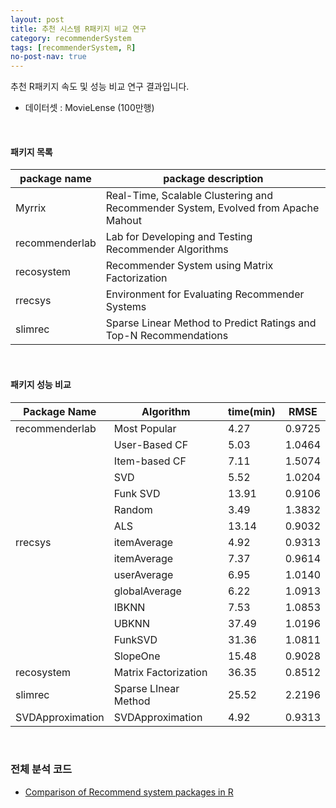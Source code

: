 ```yaml
---
layout: post
title: 추천 시스템 R패키지 비교 연구  
category: recommenderSystem 
tags: [recommenderSystem, R]
no-post-nav: true
---
```


추천 R패키지 속도 및 성능 비교 연구 결과입니다.
* 데이터셋 : MovieLense (100만행)

<br>

#### 패키지 목록

|  package name | package description  |
| ------------ | ------------ |
| Myrrix | Real-Time, Scalable Clustering and Recommender System, Evolved from Apache Mahout |
| recommenderlab | Lab for Developing and Testing Recommender Algorithms |
| recosystem | Recommender System using Matrix Factorization |
| rrecsys | Environment for Evaluating Recommender Systems |
| slimrec | Sparse Linear Method to Predict Ratings and Top-N Recommendations |

<br>

#### 패키지 성능 비교 

| Package Name | Algorithm | time(min) | RMSE |
|------------- | ----------| --------- | ---- |
|recommenderlab|Most Popular| 4.27| 0.9725 |
|| User-Based CF| 5.03| 1.0464 |
|| Item-based CF| 7.11| 1.5074 |
|| SVD| 5.52| 1.0204 |
|| Funk SVD| 13.91| 0.9106 |
|| Random| 3.49| 1.3832 |
|| ALS| 13.14| 0.9032 |
|rrecsys| itemAverage| 4.92| 0.9313 |
|| itemAverage| 7.37| 0.9614 |
|| userAverage| 6.95| 1.0140 |
|| globalAverage| 6.22| 1.0913 |
|| IBKNN| 7.53| 1.0853 |
|| UBKNN| 37.49| 1.0196 |
|| FunkSVD| 31.36| 1.0811 |
|| SlopeOne| 15.48| 0.9028 |
|recosystem|Matrix Factorization|36.35| 0.8512 |
|slimrec| Sparse LInear Method| 25.52| 2.2196 |
|SVDApproximation| SVDApproximation| 4.92| 0.9313 |

<br>

### 전체 분석 코드

* [Comparison of Recommend system packages in R](https://github.com/2econsulting/2econsulting.github.io/blob/master/_posts_w_code/Comparison_Of_RecommendSystem.R)

<br>